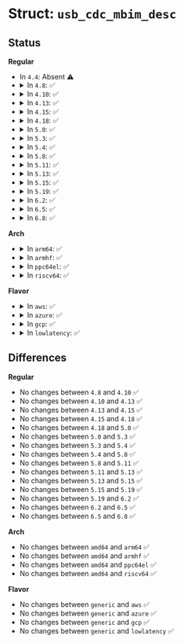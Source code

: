 # Struct: <code>usb_cdc_mbim_desc</code>

## Status
<b>Regular</b>
<ul>
<li>
In <code>4.4</code>: Absent ⚠️
</li>
<li>
<details>
<summary>In <code>4.8</code>: ✅</summary>

```c
struct usb_cdc_mbim_desc {
    __u8 bLength;
    __u8 bDescriptorType;
    __u8 bDescriptorSubType;
    __le16 bcdMBIMVersion;
    __le16 wMaxControlMessage;
    __u8 bNumberFilters;
    __u8 bMaxFilterSize;
    __le16 wMaxSegmentSize;
    __u8 bmNetworkCapabilities;
};
```
</details>
</li>
<li>
<details>
<summary>In <code>4.10</code>: ✅</summary>

```c
struct usb_cdc_mbim_desc {
    __u8 bLength;
    __u8 bDescriptorType;
    __u8 bDescriptorSubType;
    __le16 bcdMBIMVersion;
    __le16 wMaxControlMessage;
    __u8 bNumberFilters;
    __u8 bMaxFilterSize;
    __le16 wMaxSegmentSize;
    __u8 bmNetworkCapabilities;
};
```
</details>
</li>
<li>
<details>
<summary>In <code>4.13</code>: ✅</summary>

```c
struct usb_cdc_mbim_desc {
    __u8 bLength;
    __u8 bDescriptorType;
    __u8 bDescriptorSubType;
    __le16 bcdMBIMVersion;
    __le16 wMaxControlMessage;
    __u8 bNumberFilters;
    __u8 bMaxFilterSize;
    __le16 wMaxSegmentSize;
    __u8 bmNetworkCapabilities;
};
```
</details>
</li>
<li>
<details>
<summary>In <code>4.15</code>: ✅</summary>

```c
struct usb_cdc_mbim_desc {
    __u8 bLength;
    __u8 bDescriptorType;
    __u8 bDescriptorSubType;
    __le16 bcdMBIMVersion;
    __le16 wMaxControlMessage;
    __u8 bNumberFilters;
    __u8 bMaxFilterSize;
    __le16 wMaxSegmentSize;
    __u8 bmNetworkCapabilities;
};
```
</details>
</li>
<li>
<details>
<summary>In <code>4.18</code>: ✅</summary>

```c
struct usb_cdc_mbim_desc {
    __u8 bLength;
    __u8 bDescriptorType;
    __u8 bDescriptorSubType;
    __le16 bcdMBIMVersion;
    __le16 wMaxControlMessage;
    __u8 bNumberFilters;
    __u8 bMaxFilterSize;
    __le16 wMaxSegmentSize;
    __u8 bmNetworkCapabilities;
};
```
</details>
</li>
<li>
<details>
<summary>In <code>5.0</code>: ✅</summary>

```c
struct usb_cdc_mbim_desc {
    __u8 bLength;
    __u8 bDescriptorType;
    __u8 bDescriptorSubType;
    __le16 bcdMBIMVersion;
    __le16 wMaxControlMessage;
    __u8 bNumberFilters;
    __u8 bMaxFilterSize;
    __le16 wMaxSegmentSize;
    __u8 bmNetworkCapabilities;
};
```
</details>
</li>
<li>
<details>
<summary>In <code>5.3</code>: ✅</summary>

```c
struct usb_cdc_mbim_desc {
    __u8 bLength;
    __u8 bDescriptorType;
    __u8 bDescriptorSubType;
    __le16 bcdMBIMVersion;
    __le16 wMaxControlMessage;
    __u8 bNumberFilters;
    __u8 bMaxFilterSize;
    __le16 wMaxSegmentSize;
    __u8 bmNetworkCapabilities;
};
```
</details>
</li>
<li>
<details>
<summary>In <code>5.4</code>: ✅</summary>

```c
struct usb_cdc_mbim_desc {
    __u8 bLength;
    __u8 bDescriptorType;
    __u8 bDescriptorSubType;
    __le16 bcdMBIMVersion;
    __le16 wMaxControlMessage;
    __u8 bNumberFilters;
    __u8 bMaxFilterSize;
    __le16 wMaxSegmentSize;
    __u8 bmNetworkCapabilities;
};
```
</details>
</li>
<li>
<details>
<summary>In <code>5.8</code>: ✅</summary>

```c
struct usb_cdc_mbim_desc {
    __u8 bLength;
    __u8 bDescriptorType;
    __u8 bDescriptorSubType;
    __le16 bcdMBIMVersion;
    __le16 wMaxControlMessage;
    __u8 bNumberFilters;
    __u8 bMaxFilterSize;
    __le16 wMaxSegmentSize;
    __u8 bmNetworkCapabilities;
};
```
</details>
</li>
<li>
<details>
<summary>In <code>5.11</code>: ✅</summary>

```c
struct usb_cdc_mbim_desc {
    __u8 bLength;
    __u8 bDescriptorType;
    __u8 bDescriptorSubType;
    __le16 bcdMBIMVersion;
    __le16 wMaxControlMessage;
    __u8 bNumberFilters;
    __u8 bMaxFilterSize;
    __le16 wMaxSegmentSize;
    __u8 bmNetworkCapabilities;
};
```
</details>
</li>
<li>
<details>
<summary>In <code>5.13</code>: ✅</summary>

```c
struct usb_cdc_mbim_desc {
    __u8 bLength;
    __u8 bDescriptorType;
    __u8 bDescriptorSubType;
    __le16 bcdMBIMVersion;
    __le16 wMaxControlMessage;
    __u8 bNumberFilters;
    __u8 bMaxFilterSize;
    __le16 wMaxSegmentSize;
    __u8 bmNetworkCapabilities;
};
```
</details>
</li>
<li>
<details>
<summary>In <code>5.15</code>: ✅</summary>

```c
struct usb_cdc_mbim_desc {
    __u8 bLength;
    __u8 bDescriptorType;
    __u8 bDescriptorSubType;
    __le16 bcdMBIMVersion;
    __le16 wMaxControlMessage;
    __u8 bNumberFilters;
    __u8 bMaxFilterSize;
    __le16 wMaxSegmentSize;
    __u8 bmNetworkCapabilities;
};
```
</details>
</li>
<li>
<details>
<summary>In <code>5.19</code>: ✅</summary>

```c
struct usb_cdc_mbim_desc {
    __u8 bLength;
    __u8 bDescriptorType;
    __u8 bDescriptorSubType;
    __le16 bcdMBIMVersion;
    __le16 wMaxControlMessage;
    __u8 bNumberFilters;
    __u8 bMaxFilterSize;
    __le16 wMaxSegmentSize;
    __u8 bmNetworkCapabilities;
};
```
</details>
</li>
<li>
<details>
<summary>In <code>6.2</code>: ✅</summary>

```c
struct usb_cdc_mbim_desc {
    __u8 bLength;
    __u8 bDescriptorType;
    __u8 bDescriptorSubType;
    __le16 bcdMBIMVersion;
    __le16 wMaxControlMessage;
    __u8 bNumberFilters;
    __u8 bMaxFilterSize;
    __le16 wMaxSegmentSize;
    __u8 bmNetworkCapabilities;
};
```
</details>
</li>
<li>
<details>
<summary>In <code>6.5</code>: ✅</summary>

```c
struct usb_cdc_mbim_desc {
    __u8 bLength;
    __u8 bDescriptorType;
    __u8 bDescriptorSubType;
    __le16 bcdMBIMVersion;
    __le16 wMaxControlMessage;
    __u8 bNumberFilters;
    __u8 bMaxFilterSize;
    __le16 wMaxSegmentSize;
    __u8 bmNetworkCapabilities;
};
```
</details>
</li>
<li>
<details>
<summary>In <code>6.8</code>: ✅</summary>

```c
struct usb_cdc_mbim_desc {
    __u8 bLength;
    __u8 bDescriptorType;
    __u8 bDescriptorSubType;
    __le16 bcdMBIMVersion;
    __le16 wMaxControlMessage;
    __u8 bNumberFilters;
    __u8 bMaxFilterSize;
    __le16 wMaxSegmentSize;
    __u8 bmNetworkCapabilities;
};
```
</details>
</li>
</ul>
<b>Arch</b>
<ul>
<li>
<details>
<summary>In <code>arm64</code>: ✅</summary>

```c
struct usb_cdc_mbim_desc {
    __u8 bLength;
    __u8 bDescriptorType;
    __u8 bDescriptorSubType;
    __le16 bcdMBIMVersion;
    __le16 wMaxControlMessage;
    __u8 bNumberFilters;
    __u8 bMaxFilterSize;
    __le16 wMaxSegmentSize;
    __u8 bmNetworkCapabilities;
};
```
</details>
</li>
<li>
<details>
<summary>In <code>armhf</code>: ✅</summary>

```c
struct usb_cdc_mbim_desc {
    __u8 bLength;
    __u8 bDescriptorType;
    __u8 bDescriptorSubType;
    __le16 bcdMBIMVersion;
    __le16 wMaxControlMessage;
    __u8 bNumberFilters;
    __u8 bMaxFilterSize;
    __le16 wMaxSegmentSize;
    __u8 bmNetworkCapabilities;
};
```
</details>
</li>
<li>
<details>
<summary>In <code>ppc64el</code>: ✅</summary>

```c
struct usb_cdc_mbim_desc {
    __u8 bLength;
    __u8 bDescriptorType;
    __u8 bDescriptorSubType;
    __le16 bcdMBIMVersion;
    __le16 wMaxControlMessage;
    __u8 bNumberFilters;
    __u8 bMaxFilterSize;
    __le16 wMaxSegmentSize;
    __u8 bmNetworkCapabilities;
};
```
</details>
</li>
<li>
<details>
<summary>In <code>riscv64</code>: ✅</summary>

```c
struct usb_cdc_mbim_desc {
    __u8 bLength;
    __u8 bDescriptorType;
    __u8 bDescriptorSubType;
    __le16 bcdMBIMVersion;
    __le16 wMaxControlMessage;
    __u8 bNumberFilters;
    __u8 bMaxFilterSize;
    __le16 wMaxSegmentSize;
    __u8 bmNetworkCapabilities;
};
```
</details>
</li>
</ul>
<b>Flavor</b>
<ul>
<li>
<details>
<summary>In <code>aws</code>: ✅</summary>

```c
struct usb_cdc_mbim_desc {
    __u8 bLength;
    __u8 bDescriptorType;
    __u8 bDescriptorSubType;
    __le16 bcdMBIMVersion;
    __le16 wMaxControlMessage;
    __u8 bNumberFilters;
    __u8 bMaxFilterSize;
    __le16 wMaxSegmentSize;
    __u8 bmNetworkCapabilities;
};
```
</details>
</li>
<li>
<details>
<summary>In <code>azure</code>: ✅</summary>

```c
struct usb_cdc_mbim_desc {
    __u8 bLength;
    __u8 bDescriptorType;
    __u8 bDescriptorSubType;
    __le16 bcdMBIMVersion;
    __le16 wMaxControlMessage;
    __u8 bNumberFilters;
    __u8 bMaxFilterSize;
    __le16 wMaxSegmentSize;
    __u8 bmNetworkCapabilities;
};
```
</details>
</li>
<li>
<details>
<summary>In <code>gcp</code>: ✅</summary>

```c
struct usb_cdc_mbim_desc {
    __u8 bLength;
    __u8 bDescriptorType;
    __u8 bDescriptorSubType;
    __le16 bcdMBIMVersion;
    __le16 wMaxControlMessage;
    __u8 bNumberFilters;
    __u8 bMaxFilterSize;
    __le16 wMaxSegmentSize;
    __u8 bmNetworkCapabilities;
};
```
</details>
</li>
<li>
<details>
<summary>In <code>lowlatency</code>: ✅</summary>

```c
struct usb_cdc_mbim_desc {
    __u8 bLength;
    __u8 bDescriptorType;
    __u8 bDescriptorSubType;
    __le16 bcdMBIMVersion;
    __le16 wMaxControlMessage;
    __u8 bNumberFilters;
    __u8 bMaxFilterSize;
    __le16 wMaxSegmentSize;
    __u8 bmNetworkCapabilities;
};
```
</details>
</li>
</ul>

## Differences
<b>Regular</b>
<ul>
<li>
No changes between <code>4.8</code> and <code>4.10</code> ✅
</li>
<li>
No changes between <code>4.10</code> and <code>4.13</code> ✅
</li>
<li>
No changes between <code>4.13</code> and <code>4.15</code> ✅
</li>
<li>
No changes between <code>4.15</code> and <code>4.18</code> ✅
</li>
<li>
No changes between <code>4.18</code> and <code>5.0</code> ✅
</li>
<li>
No changes between <code>5.0</code> and <code>5.3</code> ✅
</li>
<li>
No changes between <code>5.3</code> and <code>5.4</code> ✅
</li>
<li>
No changes between <code>5.4</code> and <code>5.8</code> ✅
</li>
<li>
No changes between <code>5.8</code> and <code>5.11</code> ✅
</li>
<li>
No changes between <code>5.11</code> and <code>5.13</code> ✅
</li>
<li>
No changes between <code>5.13</code> and <code>5.15</code> ✅
</li>
<li>
No changes between <code>5.15</code> and <code>5.19</code> ✅
</li>
<li>
No changes between <code>5.19</code> and <code>6.2</code> ✅
</li>
<li>
No changes between <code>6.2</code> and <code>6.5</code> ✅
</li>
<li>
No changes between <code>6.5</code> and <code>6.8</code> ✅
</li>
</ul>
<b>Arch</b>
<ul>
<li>
No changes between <code>amd64</code> and <code>arm64</code> ✅
</li>
<li>
No changes between <code>amd64</code> and <code>armhf</code> ✅
</li>
<li>
No changes between <code>amd64</code> and <code>ppc64el</code> ✅
</li>
<li>
No changes between <code>amd64</code> and <code>riscv64</code> ✅
</li>
</ul>
<b>Flavor</b>
<ul>
<li>
No changes between <code>generic</code> and <code>aws</code> ✅
</li>
<li>
No changes between <code>generic</code> and <code>azure</code> ✅
</li>
<li>
No changes between <code>generic</code> and <code>gcp</code> ✅
</li>
<li>
No changes between <code>generic</code> and <code>lowlatency</code> ✅
</li>
</ul>
